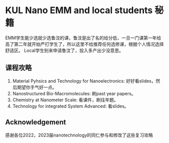 # KUL Nano EMM and local students 秘籍
EMM学生能少选就少选鲁汶的课，鲁汶是出了名的给分低，一旦一门课第一年给高了第二年就开始严打学生了，所以这里不给推荐任何选修课，根据个人情况选择舒适区。
Local学生别来申请鲁汶了，投入多产出少没意思。
## 课程攻略
1. Material Pyhsics and Technology for Nanoelectronics: 好好看slides，然后期望你手气好一点。
2. Nanostructured Bio-Macromolecules: 刷past year papers。
3. Chemistry at Nanometer Scale: 看课件，刷往年题。
4. Technology for integrated System Advanced: 看slides。
## Acknowledgement
感谢各位2022，2023届nanotechnology的同仁参与和修改了这些复习攻略